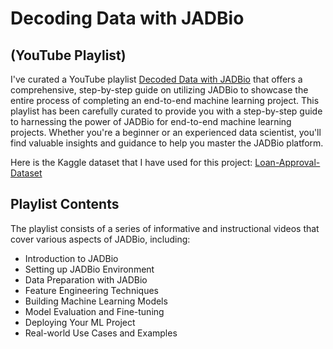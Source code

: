 # Decoding Data with JADBio 
## (YouTube Playlist)

I've curated a YouTube playlist [Decoded Data with JADBio](https://www.youtube.com/playlist?list=PLDafj62Bo6yd6HYh55Db5y5aTJKLwMJvI) that offers a comprehensive, step-by-step guide on utilizing JADBio to showcase the entire process of completing an end-to-end machine learning project. This playlist has been carefully curated to provide you with a step-by-step guide to harnessing the power of JADBio for end-to-end machine learning projects. Whether you're a beginner or an experienced data scientist, you'll find valuable insights and guidance to help you master the JADBio platform.

Here is the Kaggle dataset that I have used for this project: [Loan-Approval-Dataset](https://www.kaggle.com/datasets/architsharma01/loan-approval-prediction-dataset)

## Playlist Contents

The playlist consists of a series of informative and instructional videos that cover various aspects of JADBio, including:

- Introduction to JADBio
- Setting up JADBio Environment
- Data Preparation with JADBio
- Feature Engineering Techniques
- Building Machine Learning Models
- Model Evaluation and Fine-tuning
- Deploying Your ML Project
- Real-world Use Cases and Examples
